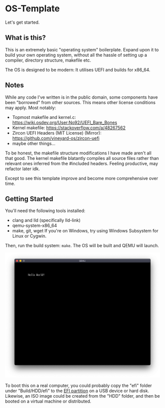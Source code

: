 # OS-Template
Let's get started.

## What is this?
This is an extremely basic "operating system" boilerplate. Expand upon it to build your own operating system, without all the hassle of setting up a compiler, directory structure, makefile etc.

The OS is designed to be modern: It utilises UEFI and builds for x86_64.

## Notes
While any code I've written is in the public domain, some components have been "borrowed" from other sources. This means other license conditions may apply. Most notably: 
 - Topmost makefile and kernel.c: https://wiki.osdev.org/User:No92/UEFI_Bare_Bones
 - Kernel makefile: https://stackoverflow.com/a/48267562
 - Zircon UEFI Headers (MIT License) (Mirror): https://github.com/vineyard-os/zircon-uefi
 - maybe other things...

To be honest, the makefile structure modifications I have made aren't all that good. The kernel makefile blatantly compiles all source files rather than relevant ones inferred from the #included headers. Feeling productive, may refactor later idk.

Except to see this template improve and become more comprehensive over time.

## Getting Started
You'll need the following tools installed:
- clang and lld (specifically lld-link)
- qemu-system-x86_64
- make, git, wget
If you're on Windows, try using Windows Subsystem for Linux or Cygwin.

Then, run the build system: ```make```. The OS will be built and QEMU will launch.

![Image of Hello World running in QEMU](Bits/Hello.png?raw=true "Hello World running in QEMU")

To boot this on a real computer, you could probably copy the "efi" folder under "Build/HDD/efi" to the [EFI partition](https://en.wikipedia.org/wiki/EFI_system_partition) on a USB device or hard disk. Likewise, an ISO image could be created from the "HDD" folder, and then be booted on a virtual machine or distributed.
